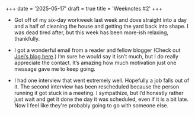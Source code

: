 +++
date = '2025-05-17'
draft = true
title = 'Weeknotes #2'
+++

* Got off of my six-day workweek last week and dove straight into a day and a half of cleaning the house and getting the yard back into shape. I was dead tired after, but this week has been more-ish relaxing, thankfully.

* I got a wonderful email from a reader and fellow blogger (Check out [Joel’s blog here](https://joelchrono.xyz/).) I’m sure he would say it isn’t much, but I do really appreciate the contact. It’s amazing how much motivation just one message gave me to keep going.

* I had one interview that went extremely well. Hopefully a job falls out of it. The second interview has been rescheduled because the person running it got stuck in a meeting. I sympathize, but I’d honestly rather just wait and get it done the day it was scheduled, even if it is a bit late. Now I feel like they're probably going to go with someone else.
